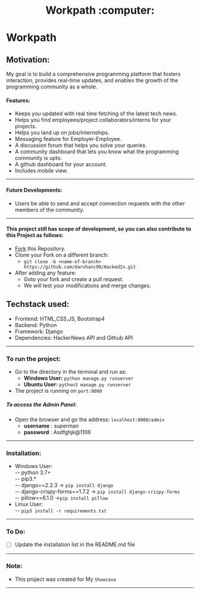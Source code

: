 <div align="center">	
	<h1>Workpath :computer:</h1>
</div>

# Workpath
## Motivation: 
My goal is to build a comprehensive programming platform that fosters interaction, provides real-time updates, and enables the growth of the programming community as a whole.
#### Features:
* Keeps you updated with real time fetching of the latest tech news.
* Helps you find employees/project collaborators/interns for your projects.
* Helps you land up on jobs/internships.
* Messaging feature for Employer-Employee.
* A discussion forum that helps you solve your queries.
* A community dashboard that lets you know what the programming community is upto.
* A github dashboard for your account.
* Includes mobile view.

------------------------------------------
#### Future Developments:
* Users be able to send and accept connection requests with the other members of the community.

------------------------------------------

#### This project still has scope of development, so you can also contribute to this Project as follows:
* [Fork]((https://github.com/odysseus1999/workpath.git)) this Repository.
* Clone your Fork on a different branch:
	* `git clone -b <name-of-branch> https://github.com/darshanc99/HackedIn.git`
* After adding any feature:
	* Goto your fork and create a pull request.
	* We will test your modifications and merge changes.
	

## Techstack used:
- Frontend: HTML,CSS,JS, Bootstrap4
- Backend: Python
- Framework: Django
- Dependencies: HackerNews API and Github API

------------------------------------------
### To run the project:
* Go to the directory in the terminal and run as:
	* **Windows User:** `python manage.py runserver`
	* **Ubuntu User:** `python3 manage.py runserver`
* The project is running on `port:8000`

##### To access the Admin Panel:
* Open the browser and go the address: `localhost:8000/admin`
	* **username** : superman
	* **password** : Asdfghjk@1106

------------------------------------------

### Installation:
- Windows User:<br/>
-- python 3.7+<br/>
-- pip3.*<br/>
-- django==2.2.3 -> ```pip install django```<br/>
-- django-crispy-forms==1.7.2 -> ```pip install django-crispy-forms```<br/>
-- pillow==6.1.0 ->```pip install pillow```<br/>
- Linux User:<br/>
-- ```pip3 install -r requirements.txt```

------------------------------------------

### To Do:
* [ ] Update the installation list in the README.md file

------------------------------------------

### Note:
- This project was created for My `Showcase`

------------------------------------------


